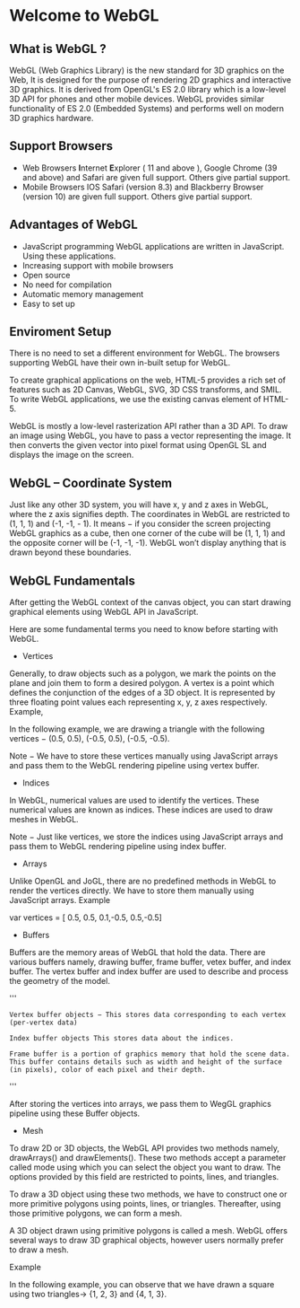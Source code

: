 # Welcome to WebGL

## What is WebGL ?

WebGL (Web Graphics Library) is the new standard for 3D graphics on the Web, It is designed for the purpose
of rendering 2D graphics and interactive 3D graphics. It is derived from OpenGL's ES 2.0 library
which is a low-level 3D API for phones and other mobile devices. WebGL provides similar functionality
of ES 2.0 (Embedded Systems) and performs well on modern 3D graphics hardware.


## Support Browsers
- Web Browsers
**I**nternet **E**xplorer ( 11 and above ), Google Chrome (39 and above) and 
Safari are given full support. Others give partial support.
- Mobile Browsers
IOS Safari (version 8.3) and Blackberry Browser (version 10) are given full support. Others give partial support.

## Advantages of WebGL
- JavaScript programming 
WebGL applications are written in JavaScript. Using these applications.
- Increasing support with mobile browsers
- Open source
- No need for compilation
- Automatic memory management
- Easy to set up

## Enviroment Setup

There is no need to set a different environment for WebGL. The browsers supporting WebGL have their own in-built setup for WebGL.

To create graphical applications on the web, HTML-5 provides a rich set of features such as 2D Canvas, WebGL, SVG, 3D CSS transforms, and SMIL. To write WebGL applications, we use the existing canvas element of HTML-5. 

WebGL is mostly a low-level rasterization API rather than a 3D API. To draw an image using WebGL, you have to pass a vector representing the image. It then converts the given vector into pixel format using OpenGL SL and displays the image on the screen. 

## WebGL – Coordinate System

Just like any other 3D system, you will have x, y and z axes in WebGL, where the z axis signifies depth. The coordinates in WebGL are restricted to (1, 1, 1) and (-1, -1, - 1). It means − if you consider the screen projecting WebGL graphics as a cube, then one corner of the cube will be (1, 1, 1) and the opposite corner will be (-1, -1, -1). WebGL won’t display anything that is drawn beyond these boundaries.

## WebGL Fundamentals

After getting the WebGL context of the canvas object, you can start drawing graphical elements using WebGL API in JavaScript.

Here are some fundamental terms you need to know before starting with WebGL.

- Vertices

Generally, to draw objects such as a polygon, we mark the points on the plane and join them to form a desired polygon. A vertex is a point which defines the conjunction of the edges of a 3D object. It is represented by three floating point values each representing x, y, z axes respectively.
Example,

In the following example, we are drawing a triangle with the following vertices − (0.5, 0.5), (-0.5, 0.5), (-0.5, -0.5).

Note − We have to store these vertices manually using JavaScript arrays and pass them to the WebGL rendering pipeline using vertex buffer.

- Indices

In WebGL, numerical values are used to identify the vertices. These numerical values are known as indices. These indices are used to draw meshes in WebGL.

Note − Just like vertices, we store the indices using JavaScript arrays and pass them to WebGL rendering pipeline using index buffer.

- Arrays

Unlike OpenGL and JoGL, there are no predefined methods in WebGL to render the vertices directly. We have to store them manually using JavaScript arrays.
Example

var vertices = [ 0.5, 0.5, 0.1,-0.5, 0.5,-0.5] 

- Buffers

Buffers are the memory areas of WebGL that hold the data. There are various buffers namely, drawing buffer, frame buffer, vetex buffer, and index buffer. The vertex buffer and index buffer are used to describe and process the geometry of the model.

'''

    Vertex buffer objects − This stores data corresponding to each vertex (per-vertex data)

    Index buffer objects This stores data about the indices.

    Frame buffer is a portion of graphics memory that hold the scene data. This buffer contains details such as width and height of the surface (in pixels), color of each pixel and their depth.

'''

After storing the vertices into arrays, we pass them to WegGL graphics pipeline using these Buffer objects.

- Mesh

To draw 2D or 3D objects, the WebGL API provides two methods namely, drawArrays() and drawElements(). These two methods accept a parameter called mode using which you can select the object you want to draw. The options provided by this field are restricted to points, lines, and triangles.

To draw a 3D object using these two methods, we have to construct one or more primitive polygons using points, lines, or triangles. Thereafter, using those primitive polygons, we can form a mesh.

A 3D object drawn using primitive polygons is called a mesh. WebGL offers several ways to draw 3D graphical objects, however users normally prefer to draw a mesh.

Example

In the following example, you can observe that we have drawn a square using two triangles→ {1, 2, 3} and {4, 1, 3}.




